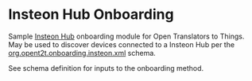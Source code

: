 # Insteon Hub Onboarding
Sample [Insteon Hub](http://www.insteon.com/) onboarding module for Open Translators to Things. May be used to discover devices connected to a Insteon Hub per the 
[org.opent2t.onboarding.insteon.xml](https://github.com/opent2t/onboarding/blob/master/org.opent2t.onboarding.insteon/org.opent2t.onboarding.insteon.xml) schema.

See schema definition for inputs to the onboarding method.
